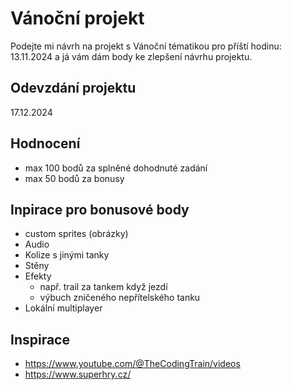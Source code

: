 # Vánoční projekt

Podejte mi návrh na projekt s Vánoční tématikou pro příští hodinu: 13.11.2024 a já vám dám body ke zlepšení návrhu projektu. 

## Odevzdání projektu

17.12.2024

## Hodnocení

- max 100 bodů za splněné dohodnuté zadání
- max 50 bodů za bonusy

## Inpirace pro bonusové body

- custom sprites (obrázky)
- Audio
- Kolize s jinými tanky
- Stěny
- Efekty
    - např. trail za tankem když jezdí
    - výbuch zničeného nepřítelského tanku
- Lokální multiplayer

## Inspirace

- https://www.youtube.com/@TheCodingTrain/videos
- https://www.superhry.cz/
